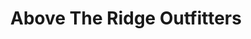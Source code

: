 ---
title: "Above The Ridge Outfitters"
url: /ringgold/above-the-ridge-outfitters/
shop: Outdoor
---